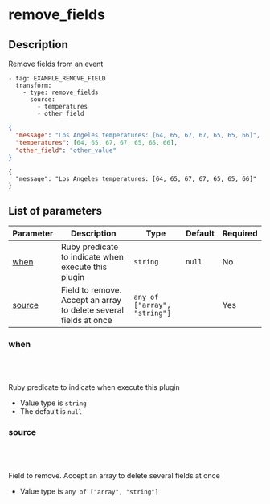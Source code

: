 # remove_fields <Badge type='tip' text='community' vertical='top' />

## Description

Remove fields from an event


  <CodeGroup>
  <CodeGroupItem title='CONFIG'>

```yaml{3-6}
- tag: EXAMPLE_REMOVE_FIELD
  transform:
    - type: remove_fields
      source:
        - temperatures
        - other_field
```

  </CodeGroupItem>
  <CodeGroupItem title='EVENT'>

  ```json
  {
    "message": "Los Angeles temperatures: [64, 65, 67, 67, 65, 65, 66]",
    "temperatures": [64, 65, 67, 67, 65, 65, 66],
    "other_field": "other_value"
  }
  ```
  
  </CodeGroupItem>
  <CodeGroupItem title='OUTPUT'>
  
  ```json{5-15}
  {
    "message": "Los Angeles temperatures: [64, 65, 67, 67, 65, 65, 66]"
  }
  ```
  
  </CodeGroupItem>
</CodeGroup>
  

## List of parameters

| Parameter | Description | Type | Default | Required |
|---|---|---|---|---|
| [when](#when) | Ruby predicate to indicate when execute this plugin | <code>string</code> | `null` | No |
| [source](#source) | Field to remove. Accept an array to delete several fields at once | <code>any of ["array", "string"]</code> |  | Yes |

### when

<br/>
<Badge type='warning' text='optional' vertical='bottom' />
<br/><br/>
Ruby predicate to indicate when execute this plugin

- Value type is <code>string</code>
- The default is `null`

### source

<br/>
<Badge type='tip' text='required' vertical='bottom' />
<br/><br/>
Field to remove. Accept an array to delete several fields at once

- Value type is <code>any of ["array", "string"]</code>

